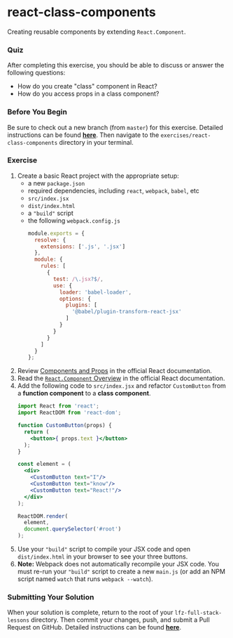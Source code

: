 # react-class-components

Creating reusable components by extending `React.Component`.

### Quiz

After completing this exercise, you should be able to discuss or answer the following questions:

- How do you create "class" component in React?
- How do you access props in a class component?

### Before You Begin

Be sure to check out a new branch (from `master`) for this exercise. Detailed instructions can be found [**here**](../../guides/before-each-exercise.md). Then navigate to the `exercises/react-class-components` directory in your terminal.

### Exercise

1. Create a basic React project with the appropriate setup:
    - a new `package.json`
    - required dependencies, including `react`, `webpack`, `babel`, etc
    - `src/index.jsx`
    - `dist/index.html`
    - a `"build"` script
    - the following `webpack.config.js`
      ```js
      module.exports = {
        resolve: {
          extensions: ['.js', '.jsx']
        },
        module: {
          rules: [
            {
              test: /\.jsx?$/,
              use: {
                loader: 'babel-loader',
                options: {
                  plugins: [
                    '@babel/plugin-transform-react-jsx'
                  ]
                }
              }
            }
          ]
        }
      };
      ```
1. Review [Components and Props](https://reactjs.org/docs/components-and-props.html) in the official React documentation.
1. Read the [`React.Component` Overview](https://reactjs.org/docs/react-component.html#overview) in the official React documentation.
1. Add the following code to `src/index.jsx` and refactor `CustomButton` from a **function component** to a **class component**.
    ```jsx
    import React from 'react';
    import ReactDOM from 'react-dom';

    function CustomButton(props) {
      return (
        <button>{ props.text }</button>
      );
    }

    const element = (
      <div>
        <CustomButton text="I"/>
        <CustomButton text="know"/>
        <CustomButton text="React!"/>
      </div>
    );

    ReactDOM.render(
      element,
      document.querySelector('#root')
    );
    ```
1. Use your `"build"` script to compile your JSX code and open `dist/index.html` in your browser to see your three buttons.
1. **Note:** Webpack does not automatically recompile your JSX code. You must re-run your `"build"` script to create a new `main.js` (or add an NPM script named `watch` that runs `webpack --watch`).

### Submitting Your Solution

When your solution is complete, return to the root of your `lfz-full-stack-lessons` directory. Then commit your changes, push, and submit a Pull Request on GitHub. Detailed instructions can be found [**here**](../../guides/after-each-exercise.md).

